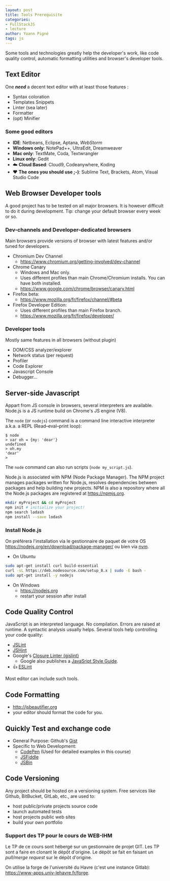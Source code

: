```yaml
---
layout: post
title: Tools Prerequisite
categories:
- FullStackJS
- lecture
author: Yoann Pigné
tags: js
---
```


Some tools and technologies greatly help the developer's work, like code quality control, automatic formatting utilities and browser's developer tools.

## Text Editor

One ***need*** a decent text editor with at least those features :

- Syntax coloration
- Templates Snippets
- Linter (sea later)
- Formatter
- (opt) Minifier

### Some good editors

- **IDE**: Netbeans, Eclipse, Aptana, *WebStorm*
- **Windows only**: NotePad++, UltraEdit, Dreamweaver
- **Mac only**: TextMate, Coda, Textwrangler
- **Linux only**: Gedit
- :cloud: **Cloud Based**: Cloud9, Codeanywhere, Koding
- :heart: **The ones you should use ;-)**: Sublime Text, Brackets, Atom, Visual Studio Code

## Web Browser Developer tools

A good project has to be tested on all major browsers. It is however difficult to do it during development. Tip: change your default browser every week or so.

### Dev-channels and Developer-dedicated browsers

Main browsers provide versions of browser with latest features and/or tuned for developers.

- Chromium Dev Channel
  - <https://www.chromium.org/getting-involved/dev-channel>
- Chrome Canary
  - Windows and Mac only.
  - Uses different profiles than main Chrome/Chromium installs. You can have both installed.
  - <https://www.google.com/chrome/browser/canary.html>
- Firefox beta:
  - <https://www.mozilla.org/fr/firefox/channel/#beta>
- Firefox Developer Edition:
  - Uses different profiles than main Firefox branch.
  - <https://www.mozilla.org/fr/firefox/developer/>

### Developer tools

Mostly same features in all browsers (without plugin)

- DOM/CSS analyzer/explorer
- Network status (per request)
- Profiler
- Code Explorer
- Javascript Console
- Debugger...

## Server-side Javascript

Appart from JS console in browsers, several interpreters are available. Node.js is a JS runtime build on Chrome's JS engine (V8).

The `node` (or `nodejs`) command is a command line interactive interpreter a.k.a. a REPL (Read–eval–print loop):

```
$ node
> var oh = {my: 'dear'}
undefined
> oh.my
'dear'
>
```

The `node` command can also run scripts (`node my_script.js`).

Node.js is associated with NPM (Node Package Manager). The NPM project manages packages written for Node.js, resolves dependencies between packages and help building new projects. NPM is also a repository where all the Node.js packages are registered at https://npmjs.org.

```bash
mkdir myProject && cd myProject
npm init # initialize your project!
npm search lodash
npm install --save lodash
```

### Install Node.js

On préférera l'installation via le gestionnaire de paquet de votre OS <https://nodejs.org/en/download/package-manager/> ou bien via [nvm](https://github.com/creationix/nvm).

- On Ubuntu

```bash
sudo apt-get install curl build-essential
curl -sL https://deb.nodesource.com/setup_8.x | sudo -E bash -
sudo apt-get install -y nodejs
```

- On Windows
  - <https://nodejs.org>
  - restart your session after install

## Code Quality Control


JavaScript is an interpreted language. No compilation. Errors are raised at runtime. A syntactic analysis usually helps. Several tools help controlling your code quality:

- [JSLint](http://www.jslint.com)
- [JSHint](http://jshint.com)
- Google's [Closure Linter (gjslint)](https://developers.google.com/closure/utilities/)
  - Google also publishes a [JavaSript Style Guide](https://google.github.io/styleguide/javascriptguide.xml).
- :+1: [ESLint](http://eslint.org/)

Most editor can include such tools.

## Code Formatting

- <http://jsbeautifier.org>
- your editor should format the code for you.

## Quickly Test and exchange code

- General Purpose: Github's [Gist](https://gist.github.com/)
- Specific to Web Development:
  - [CodePen](https://codepen.io/) (Used for detailed examples in this course)
  - [JSFiddle](https://jsfiddle.net/)
  - [JSBin](http://jsbin.com/)

## Code Versioning

Any project should be hosted on a versioning system. Free services like Github, BitBucket, GitLab, etc., are used to:

- host public/private projects source code
- launch automated tests
- host projects public web sites
- build your own portfolio

### Support des TP pour le cours de WEB-IHM

Le TP de ce cours sont hébergé sur un gestionnaire de projet GIT. Les TP sont a faire en clonant le dépôt d'origine. Le dépôt  se fait en faisant un *pull/merge request* sur le dépôt d'origine.

On utilise la forge de l'université du Havre (c'est une instance Gitlab): <https://www-apps.univ-lehavre.fr/forge>.
